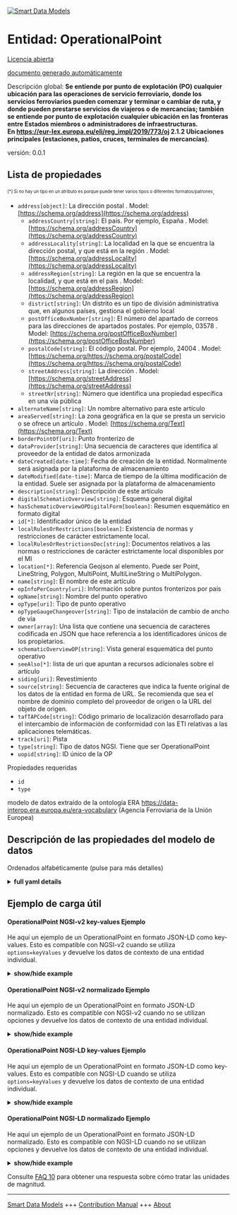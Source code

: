<!-- 10-Header -->    
[![Smart Data Models](https://smartdatamodels.org/wp-content/uploads/2022/01/SmartDataModels_logo.png "Logo")](https://smartdatamodels.org)    
Entidad: OperationalPoint    
=========================<!-- /10-Header -->    
<!-- 15-License -->    
[Licencia abierta](https://github.com/smart-data-models//dataModel.ERA/blob/master/OperationalPoint/LICENSE.md)    
[documento generado automáticamente](https://docs.google.com/presentation/d/e/2PACX-1vTs-Ng5dIAwkg91oTTUdt8ua7woBXhPnwavZ0FxgR8BsAI_Ek3C5q97Nd94HS8KhP-r_quD4H0fgyt3/pub?start=false&loop=false&delayms=3000#slide=id.gb715ace035_0_60)    
<!-- /15-License -->    
<!-- 20-Description -->    
Descripción global: **Se entiende por punto de explotación (PO) cualquier ubicación para las operaciones de servicio ferroviario, donde los servicios ferroviarios pueden comenzar y terminar o cambiar de ruta, y donde pueden prestarse servicios de viajeros o de mercancías; también se entiende por punto de explotación cualquier ubicación en las fronteras entre Estados miembros o administradores de infraestructuras.    
En https://eur-lex.europa.eu/eli/reg_impl/2019/773/oj 2.1.2 Ubicaciones principales (estaciones, patios, cruces, terminales de mercancías)**.    
versión: 0.0.1    
<!-- /20-Description -->    
<!-- 30-PropertiesList -->    
## Lista de propiedades    
<sup><sub>[*] Si no hay un tipo en un atributo es porque puede tener varios tipos o diferentes formatos/patrones</sub></sup>.    
- `address[object]`: La dirección postal  . Model: [https://schema.org/address](https://schema.org/address)	- `addressCountry[string]`: El país. Por ejemplo, España  . Model: [https://schema.org/addressCountry](https://schema.org/addressCountry)    
	- `addressLocality[string]`: La localidad en la que se encuentra la dirección postal, y que está en la región  . Model: [https://schema.org/addressLocality](https://schema.org/addressLocality)    
	- `addressRegion[string]`: La región en la que se encuentra la localidad, y que está en el país  . Model: [https://schema.org/addressRegion](https://schema.org/addressRegion)    
	- `district[string]`: Un distrito es un tipo de división administrativa que, en algunos países, gestiona el gobierno local      
	- `postOfficeBoxNumber[string]`: El número del apartado de correos para las direcciones de apartados postales. Por ejemplo, 03578  . Model: [https://schema.org/postOfficeBoxNumber](https://schema.org/postOfficeBoxNumber)    
	- `postalCode[string]`: El código postal. Por ejemplo, 24004  . Model: [https://schema.org/https://schema.org/postalCode](https://schema.org/https://schema.org/postalCode)    
	- `streetAddress[string]`: La dirección  . Model: [https://schema.org/streetAddress](https://schema.org/streetAddress)    
	- `streetNr[string]`: Número que identifica una propiedad específica en una vía pública      
- `alternateName[string]`: Un nombre alternativo para este artículo  - `areaServed[string]`: La zona geográfica en la que se presta un servicio o se ofrece un artículo  . Model: [https://schema.org/Text](https://schema.org/Text)- `borderPointOf[uri]`: Punto fronterizo de  - `dataProvider[string]`: Una secuencia de caracteres que identifica al proveedor de la entidad de datos armonizada  - `dateCreated[date-time]`: Fecha de creación de la entidad. Normalmente será asignada por la plataforma de almacenamiento  - `dateModified[date-time]`: Marca de tiempo de la última modificación de la entidad. Suele ser asignada por la plataforma de almacenamiento  - `description[string]`: Descripción de este artículo  - `digitalSchematicOverview[string]`: Esquema general digital  - `hasSchematicOverviewOPDigitalForm[boolean]`: Resumen esquemático en formato digital  - `id[*]`: Identificador único de la entidad  - `localRulesOrRestrictions[boolean]`: Existencia de normas y restricciones de carácter estrictamente local.  - `localRulesOrRestrictionsDoc[string]`: Documentos relativos a las normas o restricciones de carácter estrictamente local disponibles por el MI  - `location[*]`: Referencia Geojson al elemento. Puede ser Point, LineString, Polygon, MultiPoint, MultiLineString o MultiPolygon.  - `name[string]`: El nombre de este artículo  - `opInfoPerCountry[uri]`: Información sobre puntos fronterizos por país  - `opName[string]`: Nombre del punto operativo  - `opType[uri]`: Tipo de punto operativo  - `opTypeGaugeChangeover[string]`: Tipo de instalación de cambio de ancho de vía  - `owner[array]`: Una lista que contiene una secuencia de caracteres codificada en JSON que hace referencia a los identificadores únicos de los propietarios.  - `schematicOverviewOP[string]`: Vista general esquemática del punto operativo  - `seeAlso[*]`: lista de uri que apuntan a recursos adicionales sobre el artículo  - `siding[uri]`: Revestimiento  - `source[string]`: Secuencia de caracteres que indica la fuente original de los datos de la entidad en forma de URL. Se recomienda que sea el nombre de dominio completo del proveedor de origen o la URL del objeto de origen.  - `tafTAPCode[string]`: Código primario de localización desarrollado para el intercambio de información de conformidad con las ETI relativas a las aplicaciones telemáticas.  - `track[uri]`: Pista  - `type[string]`: Tipo de datos NGSI. Tiene que ser OperationalPoint  - `uopid[string]`: ID único de la OP  <!-- /30-PropertiesList -->    
<!-- 35-RequiredProperties -->    
Propiedades requeridas    
- `id`  - `type`  <!-- /35-RequiredProperties -->    
<!-- 40-RequiredProperties -->    
modelo de datos extraído de la ontología ERA https://data-interop.era.europa.eu/era-vocabulary (Agencia Ferroviaria de la Unión Europea)    
<!-- /40-RequiredProperties -->    
<!-- 50-DataModelHeader -->    
## Descripción de las propiedades del modelo de datos    
Ordenados alfabéticamente (pulse para más detalles)    
<!-- /50-DataModelHeader -->    
<!-- 60-ModelYaml -->    
<details><summary><strong>full yaml details</strong></summary>      
```yaml    
OperationalPoint:      
  description: |-      
    An operational point (OP) means any location for train service operations, where train services may begin and end or change route, and where passenger or freight services may be provided; operational point also means any location at boundaries between Member States or infrastructure managers.      
    In https://eur-lex.europa.eu/eli/reg_impl/2019/773/oj 2.1.2 Principal locations (stations, yards, junctions, freight terminals).      
  properties:      
    address:      
      description: The mailing address      
      properties:      
        addressCountry:      
          description: 'The country. For example, Spain'      
          type: string      
          x-ngsi:      
            model: https://schema.org/addressCountry      
            type: Property      
        addressLocality:      
          description: 'The locality in which the street address is, and which is in the region'      
          type: string      
          x-ngsi:      
            model: https://schema.org/addressLocality      
            type: Property      
        addressRegion:      
          description: 'The region in which the locality is, and which is in the country'      
          type: string      
          x-ngsi:      
            model: https://schema.org/addressRegion      
            type: Property      
        district:      
          description: 'A district is a type of administrative division that, in some countries, is managed by the local government'      
          type: string      
          x-ngsi:      
            type: Property      
        postOfficeBoxNumber:      
          description: 'The post office box number for PO box addresses. For example, 03578'      
          type: string      
          x-ngsi:      
            model: https://schema.org/postOfficeBoxNumber      
            type: Property      
        postalCode:      
          description: 'The postal code. For example, 24004'      
          type: string      
          x-ngsi:      
            model: https://schema.org/https://schema.org/postalCode      
            type: Property      
        streetAddress:      
          description: The street address      
          type: string      
          x-ngsi:      
            model: https://schema.org/streetAddress      
            type: Property      
        streetNr:      
          description: Number identifying a specific property on a public street      
          type: string      
          x-ngsi:      
            type: Property      
      type: object      
      x-ngsi:      
        model: https://schema.org/address      
        type: Property      
    alternateName:      
      description: An alternative name for this item      
      type: string      
      x-ngsi:      
        type: Property      
    areaServed:      
      description: The geographic area where a service or offered item is provided      
      type: string      
      x-ngsi:      
        model: https://schema.org/Text      
        type: Property      
    borderPointOf:      
      description: Border point of      
      format: uri      
      type: string      
      x-ngsi:      
        type: Relationship      
    dataProvider:      
      description: A sequence of characters identifying the provider of the harmonised data entity      
      type: string      
      x-ngsi:      
        type: Property      
    dateCreated:      
      description: Entity creation timestamp. This will usually be allocated by the storage platform      
      format: date-time      
      type: string      
      x-ngsi:      
        type: Property      
    dateModified:      
      description: Timestamp of the last modification of the entity. This will usually be allocated by the storage platform      
      format: date-time      
      type: string      
      x-ngsi:      
        type: Property      
    description:      
      description: A description of this item      
      type: string      
      x-ngsi:      
        type: Property      
    digitalSchematicOverview:      
      description: Digital schematic overview      
      type: string      
      x-ngsi:      
        type: Property      
    hasSchematicOverviewOPDigitalForm:      
      description: Has schematic overview in digital form      
      type: boolean      
      x-ngsi:      
        type: Property      
    id:      
      anyOf:      
        - description: Identifier format of any NGSI entity      
          maxLength: 256      
          minLength: 1      
          pattern: ^[\w\-\.\{\}\$\+\*\[\]`|~^@!,:\\]+$      
          type: string      
          x-ngsi:      
            type: Property      
        - description: Identifier format of any NGSI entity      
          format: uri      
          type: string      
          x-ngsi:      
            type: Property      
      description: Unique identifier of the entity      
      x-ngsi:      
        type: Property      
    localRulesOrRestrictions:      
      description: Existence of rules and restrictions of a strictly local nature.      
      type: boolean      
      x-ngsi:      
        type: Property      
    localRulesOrRestrictionsDoc:      
      description: Documents regarding the rules or restrictions of a strictly local nature available by the IM      
      type: string      
      x-ngsi:      
        type: Property      
    location:      
      description: 'Geojson reference to the item. It can be Point, LineString, Polygon, MultiPoint, MultiLineString or MultiPolygon'      
      oneOf:      
        - description: Geojson reference to the item. Point      
          properties:      
            bbox:      
              items:      
                type: number      
              minItems: 4      
              type: array      
            coordinates:      
              items:      
                type: number      
              minItems: 2      
              type: array      
            type:      
              enum:      
                - Point      
              type: string      
          required:      
            - type      
            - coordinates      
          title: GeoJSON Point      
          type: object      
          x-ngsi:      
            type: GeoProperty      
        - description: Geojson reference to the item. LineString      
          properties:      
            bbox:      
              items:      
                type: number      
              minItems: 4      
              type: array      
            coordinates:      
              items:      
                items:      
                  type: number      
                minItems: 2      
                type: array      
              minItems: 2      
              type: array      
            type:      
              enum:      
                - LineString      
              type: string      
          required:      
            - type      
            - coordinates      
          title: GeoJSON LineString      
          type: object      
          x-ngsi:      
            type: GeoProperty      
        - description: Geojson reference to the item. Polygon      
          properties:      
            bbox:      
              items:      
                type: number      
              minItems: 4      
              type: array      
            coordinates:      
              items:      
                items:      
                  items:      
                    type: number      
                  minItems: 2      
                  type: array      
                minItems: 4      
                type: array      
              type: array      
            type:      
              enum:      
                - Polygon      
              type: string      
          required:      
            - type      
            - coordinates      
          title: GeoJSON Polygon      
          type: object      
          x-ngsi:      
            type: GeoProperty      
        - description: Geojson reference to the item. MultiPoint      
          properties:      
            bbox:      
              items:      
                type: number      
              minItems: 4      
              type: array      
            coordinates:      
              items:      
                items:      
                  type: number      
                minItems: 2      
                type: array      
              type: array      
            type:      
              enum:      
                - MultiPoint      
              type: string      
          required:      
            - type      
            - coordinates      
          title: GeoJSON MultiPoint      
          type: object      
          x-ngsi:      
            type: GeoProperty      
        - description: Geojson reference to the item. MultiLineString      
          properties:      
            bbox:      
              items:      
                type: number      
              minItems: 4      
              type: array      
            coordinates:      
              items:      
                items:      
                  items:      
                    type: number      
                  minItems: 2      
                  type: array      
                minItems: 2      
                type: array      
              type: array      
            type:      
              enum:      
                - MultiLineString      
              type: string      
          required:      
            - type      
            - coordinates      
          title: GeoJSON MultiLineString      
          type: object      
          x-ngsi:      
            type: GeoProperty      
        - description: Geojson reference to the item. MultiLineString      
          properties:      
            bbox:      
              items:      
                type: number      
              minItems: 4      
              type: array      
            coordinates:      
              items:      
                items:      
                  items:      
                    items:      
                      type: number      
                    minItems: 2      
                    type: array      
                  minItems: 4      
                  type: array      
                type: array      
              type: array      
            type:      
              enum:      
                - MultiPolygon      
              type: string      
          required:      
            - type      
            - coordinates      
          title: GeoJSON MultiPolygon      
          type: object      
          x-ngsi:      
            type: GeoProperty      
      x-ngsi:      
        type: GeoProperty      
    name:      
      description: The name of this item      
      type: string      
      x-ngsi:      
        type: Property      
    opInfoPerCountry:      
      description: Border point information per country      
      format: uri      
      type: string      
      x-ngsi:      
        type: Relationship      
    opName:      
      description: Name of Operational point      
      type: string      
      x-ngsi:      
        type: Property      
    opType:      
      description: Type of operational point      
      format: uri      
      type: string      
      x-ngsi:      
        type: Relationship      
    opTypeGaugeChangeover:      
      description: Type of track gauge changeover facility      
      type: string      
      x-ngsi:      
        type: Property      
    owner:      
      description: A List containing a JSON encoded sequence of characters referencing the unique Ids of the owner(s)      
      items:      
        anyOf:      
          - description: Identifier format of any NGSI entity      
            maxLength: 256      
            minLength: 1      
            pattern: ^[\w\-\.\{\}\$\+\*\[\]`|~^@!,:\\]+$      
            type: string      
            x-ngsi:      
              type: Property      
          - description: Identifier format of any NGSI entity      
            format: uri      
            type: string      
            x-ngsi:      
              type: Property      
        description: Unique identifier of the entity      
        x-ngsi:      
          type: Property      
      type: array      
      x-ngsi:      
        type: Property      
    schematicOverviewOP:      
      description: Schematic overview of the operational point      
      type: string      
      x-ngsi:      
        type: Property      
    seeAlso:      
      description: list of uri pointing to additional resources about the item      
      oneOf:      
        - items:      
            format: uri      
            type: string      
          minItems: 1      
          type: array      
        - format: uri      
          type: string      
      x-ngsi:      
        type: Property      
    siding:      
      description: Siding      
      format: uri      
      type: string      
      x-ngsi:      
        type: Relationship      
    source:      
      description: 'A sequence of characters giving the original source of the entity data as a URL. Recommended to be the fully qualified domain name of the source provider, or the URL to the source object'      
      type: string      
      x-ngsi:      
        type: Property      
    tafTAPCode:      
      description: Primary location code developed for information exchange in accordance with the TSIs relating to telematics applications.      
      type: string      
      x-ngsi:      
        type: Property      
    track:      
      description: Track      
      format: uri      
      type: string      
      x-ngsi:      
        type: Relationship      
    type:      
      description: NGSI data type. It has to be OperationalPoint      
      enum:      
        - OperationalPoint      
      type: string      
      x-ngsi:      
        type: Property      
    uopid:      
      description: Unique OP ID      
      type: string      
      x-ngsi:      
        type: Property      
  required:      
    - id      
    - type      
  type: object      
  x-derived-from: http://data.europa.eu/949/OperationalPoint      
  x-disclaimer: 'Redistribution and use in source and binary forms, with or without modification, are permitted  provided that the license conditions are met. Copyleft (c) 2023 Contributors to Smart Data Models Program'      
  x-license-url: https://github.com/smart-data-models/dataModel.ERA/blob/master/OperationalPoint/LICENSE.md      
  x-model-schema: https://smart-data-models.github.io/dataModel.ERA/Certificate/schema.json      
  x-model-tags: 'ERA vocabulary, railway, train'      
  x-version: 0.0.1      
```    
</details>      
<!-- /60-ModelYaml -->    
<!-- 70-MiddleNotes -->    
<!-- /70-MiddleNotes -->    
<!-- 80-Examples -->    
## Ejemplo de carga útil    
#### OperationalPoint NGSI-v2 key-values Ejemplo    
He aquí un ejemplo de un OperationalPoint en formato JSON-LD como key-values. Esto es compatible con NGSI-v2 cuando se utiliza `options=keyValues` y devuelve los datos de contexto de una entidad individual.    
<details><summary><strong>show/hide example</strong></summary>      
```json  
{  
  "id": "urn:ngsi-ld:OperationalPoint:id:IOTD:74551353",  
  "dateCreated": "2005-06-20T07:48:08Z",  
  "dateModified": "1999-04-03T20:20:59Z",  
  "source": "Quite kind treatment situation usually onto. Town everybody sing w",  
  "name": "Foot oil author store ok white. Recent talk much garden eat. Class early so especially open matter first.",  
  "alternateName": "Notice free listen position. Again special understand laugh class. Lot involve worry drug house.",  
  "description": "Lead conference ground civil image not our. Follow heart system why return continue drive.",  
  "dataProvider": "Data rise once authority black training old. North conference off rate. News them te",  
  "owner": [  
    "urn:ngsi-ld:OperationalPoint:items:GHDZ:21768966",  
    "urn:ngsi-ld:OperationalPoint:items:PTHR:22118083"  
  ],  
  "seeAlso": [  
    "urn:ngsi-ld:OperationalPoint:items:ARYU:60588140"  
  ],  
  "location": {  
    "type": "Point",  
    "coordinates": [  
      -87.0756655,  
      -98.077607  
    ]  
  },  
  "address": {  
    "streetAddress": "Recently southern war measure. Behind collection relationship something. Join blue expert should happy according deal.",  
    "addressLocality": "Community sit about space need win man. Prevent place we whatever image stock.",  
    "addressRegion": "Into his give degree however.",  
    "addressCountry": "Identify couple five deep bar popular product not. Design sell security trip never adult heart course.",  
    "postalCode": "Product five yourself open. Purpose decade ",  
    "postOfficeBoxNumber": "Involve argue cup subject arm bab",  
    "streetNr": "Fish share ",  
    "district": "Speech customer perhaps ball defense attorney. Pattern indeed bank result hear. Society different open health. Back reduce his know green next produce."  
  },  
  "areaServed": "Character stuff TV.",  
  "type": "OperationalPoint",  
  "digitalSchematicOverview": "Development growth guy contain race practice your. Try where where newspaper.",  
  "hasSchematicOverviewOPDigitalForm": false,  
  "localRulesOrRestrictions": true,  
  "localRulesOrRestrictionsDoc": "Conce",  
  "opName": "Image protect pay until by science he me. Employee scientist couple though center Democrat. Actually pull friend seem.",  
  "opTypeGaugeChangeover": "Arrive box since rise condition quality. Dinner major range certainly. Do rest main or part wife.",  
  "schematicOverviewOP": "Culture still last prove skin. Brother y",  
  "tafTAPCode": "Among sometimes security show environment as. Article save training chance bring performance eight.",  
  "uopid": "Physical practice picture dinner site. While huge miss. Center lawyer ball before loca",  
  "borderPointOf": "urn:ngsi-ld:OperationalPoint:borderPointOf:UIZL:70889589",  
  "opInfoPerCountry": "urn:ngsi-ld:OperationalPoint:opInfoPerCountry:WTMZ:27677089",  
  "opType": "urn:ngsi-ld:OperationalPoint:opType:PHWE:53327313",  
  "siding": "urn:ngsi-ld:OperationalPoint:siding:DTBZ:41746823",  
  "track": "urn:ngsi-ld:OperationalPoint:track:NRVQ:66885969"  
}  
```  
</details>    
#### OperationalPoint NGSI-v2 normalizado Ejemplo    
He aquí un ejemplo de un OperationalPoint en formato JSON-LD normalizado. Esto es compatible con NGSI-v2 cuando no se utilizan opciones y devuelve los datos de contexto de una entidad individual.    
<details><summary><strong>show/hide example</strong></summary>      
```json  
{  
  "id": "urn:ngsi-ld:OperationalPoint:id:IOTD:74551353",  
  "dateCreated": {  
    "type": "DateTime",  
    "value": "2005-06-20T07:48:08Z"  
  },  
  "dateModified": {  
    "type": "DateTime",  
    "value": "1999-04-03T20:20:59Z"  
  },  
  "source": {  
    "type": "Text",  
    "value": "Quite kind treatment situation usually onto. Town everybody sing w"  
  },  
  "name": {  
    "type": "Text",  
    "value": "Foot oil author store ok white. Recent talk much garden eat. Class early so especially open matter first."  
  },  
  "alternateName": {  
    "type": "Text",  
    "value": "Notice free listen position. Again special understand laugh class. Lot involve worry drug house."  
  },  
  "description": {  
    "type": "Text",  
    "value": "Lead conference ground civil image not our. Follow heart system why return continue drive."  
  },  
  "dataProvider": {  
    "type": "Text",  
    "value": "Data rise once authority black training old. North conference off rate. News them te"  
  },  
  "owner": {  
    "type": "StructuredValue",  
    "value": [  
      "urn:ngsi-ld:OperationalPoint:items:GHDZ:21768966",  
      "urn:ngsi-ld:OperationalPoint:items:PTHR:22118083"  
    ]  
  },  
  "seeAlso": {  
    "type": "StructuredValue",  
    "value": [  
      "urn:ngsi-ld:OperationalPoint:items:ARYU:60588140"  
    ]  
  },  
  "location": {  
    "type": "geo:json",  
    "value": {  
      "type": "Point",  
      "coordinates": [  
        -87.0756655,  
        -98.077607  
      ]  
    }  
  },  
  "address": {  
    "type": "StructuredValue",  
    "value": {  
      "streetAddress": "Recently southern war measure. Behind collection relationship something. Join blue expert should happy according deal.",  
      "addressLocality": "Community sit about space need win man. Prevent place we whatever image stock.",  
      "addressRegion": "Into his give degree however.",  
      "addressCountry": "Identify couple five deep bar popular product not. Design sell security trip never adult heart course.",  
      "postalCode": "Product five yourself open. Purpose decade ",  
      "postOfficeBoxNumber": "Involve argue cup subject arm bab",  
      "streetNr": "Fish share ",  
      "district": "Speech customer perhaps ball defense attorney. Pattern indeed bank result hear. Society different open health. Back reduce his know green next produce."  
    }  
  },  
  "areaServed": {  
    "type": "Text",  
    "value": "Character stuff TV."  
  },  
  "type": "OperationalPoint",  
  "digitalSchematicOverview": {  
    "type": "Text",  
    "value": "Development growth guy contain race practice your. Try where where newspaper."  
  },  
  "hasSchematicOverviewOPDigitalForm": {  
    "type": "Boolean",  
    "value": false  
  },  
  "localRulesOrRestrictions": {  
    "type": "Boolean",  
    "value": true  
  },  
  "localRulesOrRestrictionsDoc": {  
    "type": "Text",  
    "value": "Conce"  
  },  
  "opName": {  
    "type": "Text",  
    "value": "Image protect pay until by science he me. Employee scientist couple though center Democrat. Actually pull friend seem."  
  },  
  "opTypeGaugeChangeover": {  
    "type": "Text",  
    "value": "Arrive box since rise condition quality. Dinner major range certainly. Do rest main or part wife."  
  },  
  "schematicOverviewOP": {  
    "type": "Text",  
    "value": "Culture still last prove skin. Brother y"  
  },  
  "tafTAPCode": {  
    "type": "Text",  
    "value": "Among sometimes security show environment as. Article save training chance bring performance eight."  
  },  
  "uopid": {  
    "type": "Text",  
    "value": "Physical practice picture dinner site. While huge miss. Center lawyer ball before loca"  
  },  
  "borderPointOf": {  
    "type": "Text",  
    "value": "urn:ngsi-ld:OperationalPoint:borderPointOf:UIZL:70889589"  
  },  
  "opInfoPerCountry": {  
    "type": "Text",  
    "value": "urn:ngsi-ld:OperationalPoint:opInfoPerCountry:WTMZ:27677089"  
  },  
  "opType": {  
    "type": "Text",  
    "value": "urn:ngsi-ld:OperationalPoint:opType:PHWE:53327313"  
  },  
  "siding": {  
    "type": "Text",  
    "value": "urn:ngsi-ld:OperationalPoint:siding:DTBZ:41746823"  
  },  
  "track": {  
    "type": "Text",  
    "value": "urn:ngsi-ld:OperationalPoint:track:NRVQ:66885969"  
  }  
}  
```  
</details>    
#### OperationalPoint NGSI-LD key-values Ejemplo    
He aquí un ejemplo de un OperationalPoint en formato JSON-LD como key-values. Esto es compatible con NGSI-LD cuando se utiliza `options=keyValues` y devuelve los datos de contexto de una entidad individual.    
<details><summary><strong>show/hide example</strong></summary>      
```json  
{  
  "id": "urn:ngsi-ld:OperationalPoint:id:IOTD:74551353",  
  "dateCreated": "2005-06-20T07:48:08Z",  
  "dateModified": "1999-04-03T20:20:59Z",  
  "source": "Quite kind treatment situation usually onto. Town everybody sing w",  
  "name": "Foot oil author store ok white. Recent talk much garden eat. Class early so especially open matter first.",  
  "alternateName": "Notice free listen position. Again special understand laugh class. Lot involve worry drug house.",  
  "description": "Lead conference ground civil image not our. Follow heart system why return continue drive.",  
  "dataProvider": "Data rise once authority black training old. North conference off rate. News them te",  
  "owner": [  
    "urn:ngsi-ld:OperationalPoint:items:GHDZ:21768966",  
    "urn:ngsi-ld:OperationalPoint:items:PTHR:22118083"  
  ],  
  "seeAlso": [  
    "urn:ngsi-ld:OperationalPoint:items:ARYU:60588140"  
  ],  
  "location": {  
    "type": "Point",  
    "coordinates": [  
      -87.0756655,  
      -98.077607  
    ]  
  },  
  "address": {  
    "streetAddress": "Recently southern war measure. Behind collection relationship something. Join blue expert should happy according deal.",  
    "addressLocality": "Community sit about space need win man. Prevent place we whatever image stock.",  
    "addressRegion": "Into his give degree however.",  
    "addressCountry": "Identify couple five deep bar popular product not. Design sell security trip never adult heart course.",  
    "postalCode": "Product five yourself open. Purpose decade ",  
    "postOfficeBoxNumber": "Involve argue cup subject arm bab",  
    "streetNr": "Fish share ",  
    "district": "Speech customer perhaps ball defense attorney. Pattern indeed bank result hear. Society different open health. Back reduce his know green next produce."  
  },  
  "areaServed": "Character stuff TV.",  
  "type": "OperationalPoint",  
  "digitalSchematicOverview": "Development growth guy contain race practice your. Try where where newspaper.",  
  "hasSchematicOverviewOPDigitalForm": false,  
  "localRulesOrRestrictions": true,  
  "localRulesOrRestrictionsDoc": "Conce",  
  "opName": "Image protect pay until by science he me. Employee scientist couple though center Democrat. Actually pull friend seem.",  
  "opTypeGaugeChangeover": "Arrive box since rise condition quality. Dinner major range certainly. Do rest main or part wife.",  
  "schematicOverviewOP": "Culture still last prove skin. Brother y",  
  "tafTAPCode": "Among sometimes security show environment as. Article save training chance bring performance eight.",  
  "uopid": "Physical practice picture dinner site. While huge miss. Center lawyer ball before loca",  
  "borderPointOf": "urn:ngsi-ld:OperationalPoint:borderPointOf:UIZL:70889589",  
  "opInfoPerCountry": "urn:ngsi-ld:OperationalPoint:opInfoPerCountry:WTMZ:27677089",  
  "opType": "urn:ngsi-ld:OperationalPoint:opType:PHWE:53327313",  
  "siding": "urn:ngsi-ld:OperationalPoint:siding:DTBZ:41746823",  
  "track": "urn:ngsi-ld:OperationalPoint:track:NRVQ:66885969",  
  "@context": [  
    "https://raw.githubusercontent.com/smart-data-models/dataModel.ERA/master/context.jsonld"  
  ]  
}  
```  
</details>    
#### OperationalPoint NGSI-LD normalizado Ejemplo    
He aquí un ejemplo de un OperationalPoint en formato JSON-LD normalizado. Esto es compatible con NGSI-LD cuando no se utilizan opciones y devuelve los datos de contexto de una entidad individual.    
<details><summary><strong>show/hide example</strong></summary>      
```json  
{  
  "id": "urn:ngsi-ld:OperationalPoint:id:XZFT:49427654",  
  "dateCreated": {  
    "type": "Property",  
    "value": {  
      "@type": "DateTime",  
      "@value": "1970-09-09T19:08:29Z"  
    }  
  },  
  "dateModified": {  
    "type": "Property",  
    "value": {  
      "@type": "DateTime",  
      "@value": "1994-02-06T15:17:27Z"  
    }  
  },  
  "source": {  
    "type": "Property",  
    "value": "Describe help hope I finish ago rate. Impact indicate health resource join maybe career. Tell wish development political lot nearly."  
  },  
  "name": {  
    "type": "Property",  
    "value": "Want know nature store ever shoulder. Husband my cut all. Arm store can when course."  
  },  
  "alternateName": {  
    "type": "Property",  
    "value": "Represent country trouble discuss central large. Onto medical bad fin"  
  },  
  "description": {  
    "type": "Property",  
    "value": "Customer strateg"  
  },  
  "dataProvider": {  
    "type": "Property",  
    "value": "Else back sing interest prove girl window cold. Character wide son customer."  
  },  
  "owner": {  
    "type": "Property",  
    "value": [  
      "urn:ngsi-ld:OperationalPoint:items:RVZL:45994288",  
      "urn:ngsi-ld:OperationalPoint:items:XLVF:68990583"  
    ]  
  },  
  "seeAlso": {  
    "type": "Property",  
    "value": [  
      "urn:ngsi-ld:OperationalPoint:items:ICGN:37896114"  
    ]  
  },  
  "location": {  
    "type": "Property",  
    "value": {  
      "type": "Point",  
      "coordinates": [  
        31.5220295,  
        16.017292  
      ]  
    }  
  },  
  "address": {  
    "type": "Property",  
    "value": {  
      "streetAddress": "Person simply stage simply power. Price great image affect card certainly. Official body indicate similar look no history bill. Head now yeah son.",  
      "addressLocality": "Learn employee although do mean campaign enjoy. Example only fill. Admit law determine next.",  
      "addressRegion": "Down both or current. Air time grow career ever effect. Too let argue note until money.",  
      "addressCountry": "Fill expert window. Subject entire future. Score war too fire back star still. Clear science good story.",  
      "postalCode": "Market nothing international can to responsibility. Recent attack international year movement democratic provide.",  
      "postOfficeBoxNumber": "Include call assume two see. Ground painting among. Until",  
      "streetNr": "Build factor when type official source western. Pretty child side fly. Compare somebody girl ",  
      "district": "Environmenta"  
    }  
  },  
  "areaServed": {  
    "type": "Property",  
    "value": "Development foreign your start try if"  
  },  
  "type": "OperationalPoint",  
  "digitalSchematicOverview": {  
    "type": "Property",  
    "value": "Try somebody term."  
  },  
  "hasSchematicOverviewOPDigitalForm": {  
    "type": "Property",  
    "value": true  
  },  
  "localRulesOrRestrictions": {  
    "type": "Property",  
    "value": true  
  },  
  "localRulesOrRestrictionsDoc": {  
    "type": "Property",  
    "value": "Road others raise first pay. Pra"  
  },  
  "opName": {  
    "type": "Property",  
    "value": "Theory market enough similar push chair become. Opportunity woman "  
  },  
  "opTypeGaugeChangeover": {  
    "type": "Property",  
    "value": "Themselves fact but discuss shake. Physical position recognize onto."  
  },  
  "schematicOverviewOP": {  
    "type": "Property",  
    "value": "Tree final assume trade reach technology. Rock name degree professional stuff. Fly difficult use majo"  
  },  
  "tafTAPCode": {  
    "type": "Property",  
    "value": "Sea read nice start design sense author thank. Able d"  
  },  
  "uopid": {  
    "type": "Property",  
    "value": "Evidence road social politics responsibility. And various space law. Street black decide serious both."  
  },  
  "borderPointOf": {  
    "type": "Relationship",  
    "object": "urn:ngsi-ld:OperationalPoint:borderPointOf:CNYT:41694123"  
  },  
  "opInfoPerCountry": {  
    "type": "Relationship",  
    "object": "urn:ngsi-ld:OperationalPoint:opInfoPerCountry:GDQX:09330981"  
  },  
  "opType": {  
    "type": "Relationship",  
    "object": "urn:ngsi-ld:OperationalPoint:opType:AHNK:46903244"  
  },  
  "siding": {  
    "type": "Relationship",  
    "object": "urn:ngsi-ld:OperationalPoint:siding:JGGJ:46317226"  
  },  
  "track": {  
    "type": "Relationship",  
    "object": "urn:ngsi-ld:OperationalPoint:track:CMLZ:48730152"  
  },  
  "@context": [  
    "https://raw.githubusercontent.com/smart-data-models/dataModel.ERA/master/context.jsonld"  
  ]  
}  
```  
</details><!-- /80-Examples -->    
<!-- 90-FooterNotes -->    
<!-- /90-FooterNotes -->    
<!-- 95-Units -->    
Consulte [FAQ 10](https://smartdatamodels.org/index.php/faqs/) para obtener una respuesta sobre cómo tratar las unidades de magnitud.    
<!-- /95-Units -->    
<!-- 97-LastFooter -->    
---    
[Smart Data Models](https://smartdatamodels.org) +++ [Contribution Manual](https://bit.ly/contribution_manual) +++ [About](https://bit.ly/Introduction_SDM)<!-- /97-LastFooter -->    
